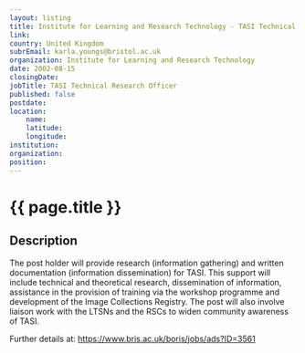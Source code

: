 ```yaml
---
layout: listing
title: Institute for Learning and Research Technology - TASI Technical Research Officer
link:
country: United Kingdom
subrEmail: karla.youngs@bristol.ac.uk
organization: Institute for Learning and Research Technology 
date: 2002-08-15
closingDate: 
jobTitle: TASI Technical Research Officer
published: false
postdate:
location:
    name: 
    latitude: 
    longitude: 
institution: 
organization: 
position: 
--- 
```



# {{ page.title }}

## Description


<p>The post holder will provide research (information gathering) and written documentation (information dissemination) for TASI. This support will include technical and theoretical research, dissemination of information, assistance in the provision of training via the workshop programme and development of the Image Collections Registry. The post will also involve liaison work with the LTSNs and the RSCs to widen community awareness of TASI.</p>

<p>Further details at: <a href="https://www.bris.ac.uk/boris/jobs/ads?ID=3561">https://www.bris.ac.uk/boris/jobs/ads?ID=3561</a></p>


